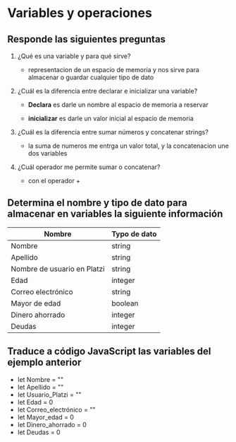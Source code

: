# Variables y operaciones

## Responde las siguientes preguntas

1. ¿Qué es una variable y para qué sirve?

    * representacion de un espacio de memoria y nos sirve para almacenar o guardar cualquier tipo de dato

2. ¿Cuál es la diferencia entre declarar e inicializar una variable?

    * **Declara** es darle un nombre al espacio de memoria a reservar

    * **inicializar** es darle un valor inicial al espacio de memoria

3. ¿Cuál es la diferencia entre sumar números y concatenar strings?

    * la suma de numeros me entrga un valor total, y la concatenacion une dos variables

4. ¿Cuál operador me permite sumar o concatenar?

    * con el operador +

## Determina el nombre y tipo de dato para almacenar en variables la siguiente información

| Nombre | Typo de dato |
|--------|--------------|
| Nombre | string |
| Apellido | string |
| Nombre de usuario en Platzi | string |
| Edad | integer |
| Correo electrónico | string |
| Mayor de edad | boolean |
| Dinero ahorrado | integer |
| Deudas | integer |

## Traduce a código JavaScript las variables del ejemplo anterior

* let Nombre = ""
* let Apellido = ""
* let Usuario_Platzi = ""
* let Edad = 0
* let Correo_electrónico = ""
* let Mayor_edad = 0
* let Dinero_ahorrado = 0
* let Deudas = 0
